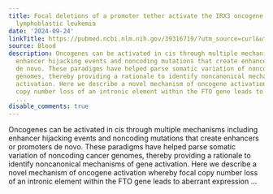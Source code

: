 ```yaml
---
title: Focal deletions of a promoter tether activate the IRX3 oncogene in T-cell acute
  lymphoblastic leukemia
date: '2024-09-24'
linkTitle: https://pubmed.ncbi.nlm.nih.gov/39316719/?utm_source=curl&utm_medium=rss&utm_campaign=journals&utm_content=7603509&fc=None&ff=20240925194758&v=2.18.0.post9+e462414
source: Blood
description: Oncogenes can be activated in cis through multiple mechanisms including
  enhancer hijacking events and noncoding mutations that create enhancers or promoters
  de novo. These paradigms have helped parse somatic variation of noncoding cancer
  genomes, thereby providing a rationale to identify noncanonical mechanisms of gene
  activation. Here we describe a novel mechanism of oncogene activation whereby focal
  copy number loss of an intronic element within the FTO gene leads to aberrant expression
  ...
disable_comments: true
---
```

Oncogenes can be activated in cis through multiple mechanisms including enhancer hijacking events and noncoding mutations that create enhancers or promoters de novo. These paradigms have helped parse somatic variation of noncoding cancer genomes, thereby providing a rationale to identify noncanonical mechanisms of gene activation. Here we describe a novel mechanism of oncogene activation whereby focal copy number loss of an intronic element within the FTO gene leads to aberrant expression ...